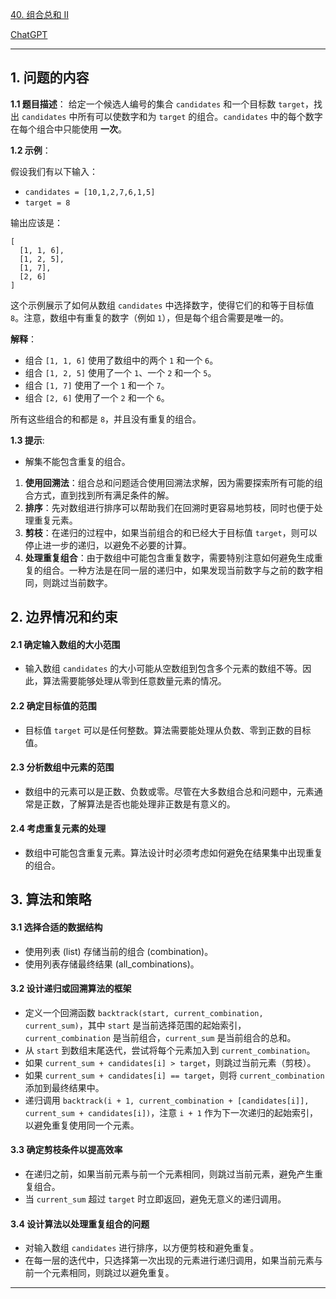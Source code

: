 [40. 组合总和 II](https://leetcode.cn/problems/combination-sum-ii)

[ChatGPT](https://chat.openai.com/share/d54de183-418f-4a1b-b77f-2e0f40d882c)

---

## 1. 问题的内容
**1.1 题目描述**：
给定一个候选人编号的集合 `candidates` 和一个目标数 `target`，找出 `candidates` 中所有可以使数字和为 `target` 的组合。`candidates` 中的每个数字在每个组合中只能使用 **一次**。

**1.2 示例**：

假设我们有以下输入：

- `candidates = [10,1,2,7,6,1,5]`
- `target = 8`

输出应该是：

```plaintext
[
  [1, 1, 6],
  [1, 2, 5],
  [1, 7],
  [2, 6]
]
```

这个示例展示了如何从数组 `candidates` 中选择数字，使得它们的和等于目标值 `8`。注意，数组中有重复的数字（例如 `1`），但是每个组合需要是唯一的。

**解释**：
- 组合 `[1, 1, 6]` 使用了数组中的两个 `1` 和一个 `6`。
- 组合 `[1, 2, 5]` 使用了一个 `1`、一个 `2` 和一个 `5`。
- 组合 `[1, 7]` 使用了一个 `1` 和一个 `7`。
- 组合 `[2, 6]` 使用了一个 `2` 和一个 `6`。

所有这些组合的和都是 `8`，并且没有重复的组合。

**1.3 提示**:
- 解集不能包含重复的组合。
1. **使用回溯法**：组合总和问题适合使用回溯法求解，因为需要探索所有可能的组合方式，直到找到所有满足条件的解。
2. **排序**：先对数组进行排序可以帮助我们在回溯时更容易地剪枝，同时也便于处理重复元素。
3. **剪枝**：在递归的过程中，如果当前组合的和已经大于目标值 `target`，则可以停止进一步的递归，以避免不必要的计算。
4. **处理重复组合**：由于数组中可能包含重复数字，需要特别注意如何避免生成重复的组合。一种方法是在同一层的递归中，如果发现当前数字与之前的数字相同，则跳过当前数字。

## 2. 边界情况和约束


#### 2.1 确定输入数组的大小范围
- 输入数组 `candidates` 的大小可能从空数组到包含多个元素的数组不等。因此，算法需要能够处理从零到任意数量元素的情况。

#### 2.2 确定目标值的范围
- 目标值 `target` 可以是任何整数。算法需要能处理从负数、零到正数的目标值。

#### 2.3 分析数组中元素的范围
- 数组中的元素可以是正数、负数或零。尽管在大多数组合总和问题中，元素通常是正数，了解算法是否也能处理非正数是有意义的。

#### 2.4 考虑重复元素的处理
- 数组中可能包含重复元素。算法设计时必须考虑如何避免在结果集中出现重复的组合。

## 3. 算法和策略

#### 3.1 选择合适的数据结构
- 使用列表 (list) 存储当前的组合 (combination)。
- 使用列表存储最终结果 (all_combinations)。

#### 3.2 设计递归或回溯算法的框架
- 定义一个回溯函数 `backtrack(start, current_combination, current_sum)`，其中 `start` 是当前选择范围的起始索引，`current_combination` 是当前组合，`current_sum` 是当前组合的总和。
- 从 `start` 到数组末尾迭代，尝试将每个元素加入到 `current_combination`。
- 如果 `current_sum + candidates[i] > target`，则跳过当前元素（剪枝）。
- 如果 `current_sum + candidates[i] == target`，则将 `current_combination` 添加到最终结果中。
- 递归调用 `backtrack(i + 1, current_combination + [candidates[i]], current_sum + candidates[i])`，注意 `i + 1` 作为下一次递归的起始索引，以避免重复使用同一个元素。

#### 3.3 确定剪枝条件以提高效率
- 在递归之前，如果当前元素与前一个元素相同，则跳过当前元素，避免产生重复组合。
- 当 `current_sum` 超过 `target` 时立即返回，避免无意义的递归调用。

#### 3.4 设计算法以处理重复组合的问题
- 对输入数组 `candidates` 进行排序，以方便剪枝和避免重复。
- 在每一层的迭代中，只选择第一次出现的元素进行递归调用，如果当前元素与前一个元素相同，则跳过以避免重复。


---

